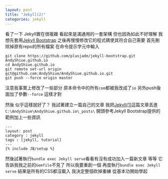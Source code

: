```yaml
---
layout: post
title: "Jekyll(2)"
categories: jekyll
---
```


看了一下
Jekyll實在很複雜
看起來是滿通用的一套架構
但也因為如此不好理解
我想先套用[Jekyll Bootstrap](http://jekyllbootstrap.com/)
之後再慢慢修改它的程式碼使其符合自己需要
首先刪除掉原有repo的所有檔案
在命令提示字元中輸入
```
git clone https://github.com/plusjade/jekyll-bootstrap.git AndyShiue.github.io
cd AndyShiue.github.io
git remote set-url origin git@github.com:AndyShiue/AndyShiue.github.io.git
git push --force origin master
```
注意我事實上修改了一些部分
原本命令中的所有`com`都被我改成了`io`
另外push後面加了參數`--force`
這樣才對

然後
似乎這樣就好了？
我試著建立一篇自己的文章
我把[Jekyll(1)](http://pigggggggggggggy.logdown.com/posts/2016/02/24/546001)這篇文章丟進`C:\AndyShiue\AndyShiue.github.io\_posts\`
開頭參考Jekyll Bootstrap提供的範例加上一些資訊

```
---
layout: post
category : jekyll
tags : [jekyll, tutorial]
---
{% include JB/setup %}

```

然後試著執行`bundle exec Jekyll serve`看看有沒有成功加入一篇新文章
等等 它告訴我我之前的`Gemfile`不見了
所以我要重創一個
再度執行`bundle exec Jekyll serve`
結果是所有的CSS都沒載入
我決定整個砍掉重練
從基本功開始學起